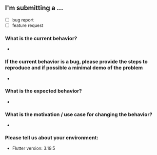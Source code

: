 ## I'm submitting a ...

- [ ] bug report
- [ ] feature request

### What is the current behavior?

- 

### If the current behavior is a bug, please provide the steps to reproduce and if possible a minimal demo of the problem

- 

### What is the expected behavior?

- 

### What is the motivation / use case for changing the behavior?

- 

### Please tell us about your environment:

- Flutter version: 3.19.5
